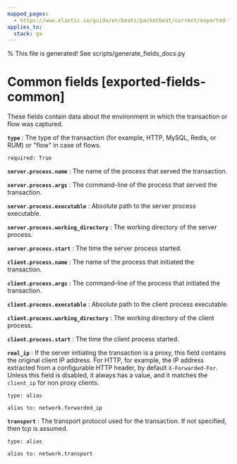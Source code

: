 ```yaml
---
mapped_pages:
  - https://www.elastic.co/guide/en/beats/packetbeat/current/exported-fields-common.html
applies_to:
  stack: ga
---
```


% This file is generated! See scripts/generate_fields_docs.py

# Common fields [exported-fields-common]

These fields contain data about the environment in which the transaction or flow was captured.

**`type`**
:   The type of the transaction (for example, HTTP, MySQL, Redis, or RUM) or "flow" in case of flows.

    required: True


**`server.process.name`**
:   The name of the process that served the transaction.


**`server.process.args`**
:   The command-line of the process that served the transaction.


**`server.process.executable`**
:   Absolute path to the server process executable.


**`server.process.working_directory`**
:   The working directory of the server process.


**`server.process.start`**
:   The time the server process started.


**`client.process.name`**
:   The name of the process that initiated the transaction.


**`client.process.args`**
:   The command-line of the process that initiated the transaction.


**`client.process.executable`**
:   Absolute path to the client process executable.


**`client.process.working_directory`**
:   The working directory of the client process.


**`client.process.start`**
:   The time the client process started.


**`real_ip`**
:   If the server initiating the transaction is a proxy, this field contains the original client IP address. For HTTP, for example, the IP address extracted from a configurable HTTP header, by default `X-Forwarded-For`. Unless this field is disabled, it always has a value, and it matches the `client_ip` for non proxy clients.

    type: alias

    alias to: network.forwarded_ip


**`transport`**
:   The transport protocol used for the transaction. If not specified, then tcp is assumed.

    type: alias

    alias to: network.transport


